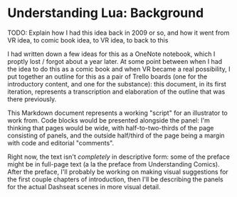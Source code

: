 # Understanding Lua: Background

TODO: Explain how I had this idea back in 2009 or so, and how it went from VR idea, to comic book idea, to VR idea, to back to this

I had written down a few ideas for this as a OneNote notebook, which I proptly lost / forgot about a year later. At some point between when I had the idea to do this as a comic book and when VR became a real possibility, I put together an outline for this as a pair of Trello boards (one for the introductory content, and one for the substance): this document, in its first iteration, represents a transcription and elaboration of the outline that was there previously.

This Markdown document represents a working "script" for an illustrator to work from. Code blocks would be presented alongside the panel: I'm thinking that pages would be wide, with half-to-two-thirds of the page consisting of panels, and the outside half/third of the page being a margin with code and editorial "comments".

Right now, the text isn't *completely* in descriptive form: some of the preface might be in full-page text (a la the preface from Understanding Comics). After the preface, I'll probably be working on making visual suggestions for the first couple chapters of introduction, then I'll be describing the panels for the actual Dashseat scenes in more visual detail.
